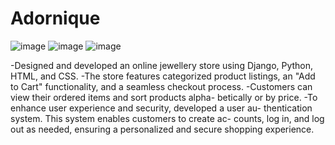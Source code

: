 # Adornique
![image](https://github.com/karishma2610/Adornique/assets/96721865/9fdde90c-f452-45ad-8d75-6dfde7b666eb)
![image](https://github.com/karishma2610/Adornique/assets/96721865/6db8f27f-59f0-402f-b792-a6f9a6decf53)
![image](https://github.com/karishma2610/Adornique/assets/96721865/457974d4-2464-4b3c-a441-3c46df3026ed)


-Designed and developed an online jewellery store using Django,
Python, HTML, and CSS.
-The store features categorized product listings, an "Add to Cart"
functionality, and a seamless checkout process.
-Customers can view their ordered items and sort products alpha-
betically or by price.
-To enhance user experience and security, developed a user au-
thentication system. This system enables customers to create ac-
counts, log in, and log out as needed, ensuring a personalized and
secure shopping experience.

